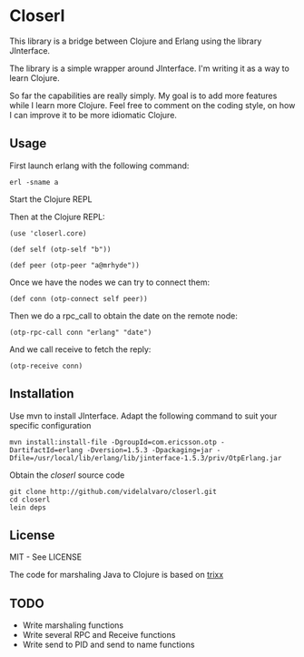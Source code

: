# Closerl #

This library is a bridge between Clojure and Erlang using the library JInterface.

The library is a simple wrapper around JInterface. I'm writing it as a way to learn Clojure.

So far the capabilities are really simply. My goal is to add more features while I learn more Clojure. Feel free to comment on the coding style, on how I can improve it to be more idiomatic Clojure.

## Usage ##

First launch erlang with the following command:

    erl -sname a

Start the Clojure REPL

Then at the Clojure REPL:

    (use 'closerl.core)

    (def self (otp-self "b"))

    (def peer (otp-peer "a@mrhyde"))

Once we have the nodes we can try to connect them:

    (def conn (otp-connect self peer))

Then we do a rpc_call to obtain the date on the remote node:

    (otp-rpc-call conn "erlang" "date")

And we call receive to fetch the reply:

    (otp-receive conn)

## Installation ##

Use mvn to install JInterface. Adapt the following command to suit your specific configuration

    mvn install:install-file -DgroupId=com.ericsson.otp -DartifactId=erlang -Dversion=1.5.3 -Dpackaging=jar -Dfile=/usr/local/lib/erlang/lib/jinterface-1.5.3/priv/OtpErlang.jar

Obtain the *closerl* source code

    git clone http://github.com/videlalvaro/closerl.git
    cd closerl
    lein deps

## License ##

MIT - See LICENSE

The code for marshaling Java to Clojure is based on [trixx](http://github.com/aaronfeng/trixx)

## TODO ##

- Write marshaling functions
- Write several RPC and Receive functions
- Write send to PID and send to name functions